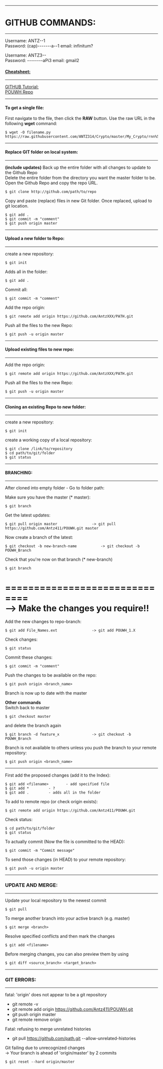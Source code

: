 ----------------
# GITHUB COMMANDS:
----------------

Username: 	ANTZ--1  
Password:	(cap)-------a--1
email: infinitum?

Username: 	ANTZ3--  
Password:	--------aPi3
email: gmail2


#### [Cheatsheet:](https://github.com/tchapi/markdown-cheatsheet/blob/master/README.md)

---------------------------------------
[GITHUB Tutorial:](http://rogerdudler.github.io/git-guide/)  
[POUWH Repo](https://github.com/Antz411/POUWH.git)

---------------------------------------
#### To get a single file:
First navigate to the file, then click the  **RAW** button.
Use the raw URL in the following **wget** command:

	$ wget -O filename.py https://raw.githubusercontent.com/ANTZ314/Crypto/master/My_Crypto/rnn%5B2018%5D.py

----------------------------
#### Replace GIT folder on local system:  
----------------------------
**(include updates)**
Back up the entire folder with all changes to update to the Github Repo  
Delete the entire folder from the directory you want the master folder to be.  
Open the Github Repo and copy the repo URL.  

	$ git clone http://github.com/path/to/repo
Copy and paste (replace) files in new Git folder.
Once replaced, upload to git location.

	$ git add .
	$ git commit -m "comment"
	$ git push origin master

----------------------------
#### Upload a new folder to Repo:
----------------------------
create a new repository:  

	$ git init

Adds all in the folder:  

	$ git add .

Commit all:  

	$ git commit -m "comment"

Add the repo origin:  

	$ git remote add origin https://github.com/AntzXXX/PATH.git

Push all the files to the new Repo:  

	$ git push -u origin master

----------------------------------
#### Upload existing files to new repo:
----------------------------------
Add the repo origin:

	$ git remote add origin https://github.com/AntzXXX/PATH.git

Push all the files to the new Repo:

	$ git push -u origin master

---------------------------------------
#### Cloning an existing Repo to new folder:
---------------------------------------
create a new repository:  

	$ git init

create a working copy of a local repository:  

    $ git clone /link/to/repository  
    $ cd path/to/git/folder  
    $ git status

---------------------------------------------------
#### BRANCHING:
---------------------------------------------------
After cloned into empty folder - Go to folder path:

Make sure you have the master (* master):  

	$ git branch

Get the latest updates:  

	$ git pull origin master				-> git pull https://github.com/Antz411/POUWH.git master

Now create a branch of the latest:  

	$ git checkout -b new-branch-name			-> git checkout -b POUWH_Branch

Check that you're now on that branch (* new-branch)

	$ git branch

==============================  
--> Make the changes you require!!  
==============================

Add the new changes to repo-branch:  

	$ git add File_Names.ext				-> git add POUWH_1.X

Check changes:

	$ git status

Commit these changes:

	$ git commit -m "comment"

Push the changes to be available on the repo:  

	$ git push origin <branch_name>

Branch is now up to date with the master

**Other commands**  
Switch back to master  

	$ git checkout master

and delete the branch again  

	$ git branch -d feature_x				-> git checkout -b POUWH_Branch

Branch is not available to others unless you push the branch to your remote repository:  

	$ git push origin <branch_name>

-----------------------------------------------------
First add the proposed changes (add it to the Index):  
    
    $ git add <filename>		- add specified file  
    $ git add *			- ?  
    $ git add .			- adds all in the folder  

To add to remote repo (or check origin exists):  

	$ git remote add origin https://github.com/Antz411/POUWH.git

Check status:  

    $ cd path/to/git/folder  
    $ git status

To actually commit (Now the file is committed to the HEAD):  

	$ git commit -m "Commit message"

To send those changes (in HEAD) to your remote repository:  

	$ git push -u origin master


-----------------------------------------------
### UPDATE AND MERGE:
-----------------------------------------------
Update your local repository to the newest commit  

	$ git pull

To merge another branch into your active branch (e.g. master)  

	$ git merge <branch>

Resolve specified conflicts and then mark the changes  

	$ git add <filename>

Before merging changes, you can also preview them by using  

	$ git diff <source_branch> <target_branch>


-----------------------------------------------
### GIT ERRORS:
-----------------------------------------------
fatal: 'origin' does not appear to be a git repository  
* git remote -v  
* git remote add origin https://github.com/Antz411/POUWH.git  
* git push origin master  
* git remote remove origin

Fatal: refusing to merge unrelated histories  
* git pull https://github.com/path.git --allow-unrelated-histories

Git failing due to unrecognized changes  
-> Your branch is ahead of 'origin/master' by 2 commits  
	
    $ git reset --hard origin/master

